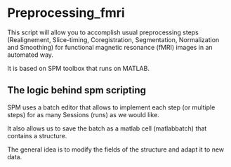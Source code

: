 # Preprocessing_fmri
This script will allow you to accomplish usual preprocessing steps (Realignement, Slice-timing, Coregistration, Segmentation, Normalization and Smoothing) for functional magnetic resonance (fMRI) images in an automated way.  
  
  It is based on SPM toolbox that runs on MATLAB.  
    
## The logic behind spm scripting
 SPM uses a batch editor that allows to implement each step (or multiple steps) for as many Sessions (runs) as we would like.  
   
It also allows us to save the batch as a matlab cell (matlabbatch) that contains a structure.  

The general idea is to modify the fields of the structure and adapt it to new data.
